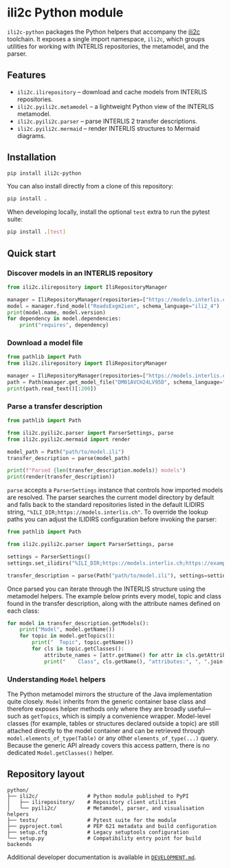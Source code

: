 # ili2c Python module

`ili2c-python` packages the Python helpers that accompany the [ili2c](https://github.com/claeis/ili2c)
toolchain.  It exposes a single import namespace, `ili2c`, which groups
utilities for working with INTERLIS repositories, the metamodel, and the
parser.

## Features

- `ili2c.ilirepository` – download and cache models from INTERLIS repositories.
- `ili2c.pyili2c.metamodel` – a lightweight Python view of the INTERLIS metamodel.
- `ili2c.pyili2c.parser` – parse INTERLIS 2 transfer descriptions.
- `ili2c.pyili2c.mermaid` – render INTERLIS structures to Mermaid diagrams.

## Installation

```bash
pip install ili2c-python
```

You can also install directly from a clone of this repository:

```bash
pip install .
```

When developing locally, install the optional `test` extra to run the pytest suite:

```bash
pip install .[test]
```

## Quick start

### Discover models in an INTERLIS repository

```python
from ili2c.ilirepository import IliRepositoryManager

manager = IliRepositoryManager(repositories=["https://models.interlis.ch/"])
model = manager.find_model("RoadsExgm2ien", schema_language="ili2_4")
print(model.name, model.version)
for dependency in model.dependencies:
    print("requires", dependency)
```

### Download a model file

```python
from pathlib import Path
from ili2c.ilirepository import IliRepositoryManager

manager = IliRepositoryManager(repositories=["https://models.interlis.ch/"])
path = Path(manager.get_model_file("DM01AVCH24LV95D", schema_language="ili2_4"))
print(path.read_text()[:200])
```

### Parse a transfer description

```python
from pathlib import Path

from ili2c.pyili2c.parser import ParserSettings, parse
from ili2c.pyili2c.mermaid import render

model_path = Path("path/to/model.ili")
transfer_description = parse(model_path)

print(f"Parsed {len(transfer_description.models)} models")
print(render(transfer_description))
```

`parse` accepts a `ParserSettings` instance that controls how imported models
are resolved.  The parser searches the current model directory by default and
falls back to the standard repositories listed in the default ILIDIRS string,
`"%ILI_DIR;https://models.interlis.ch"`.  To override the lookup paths you can
adjust the ILIDIRS configuration before invoking the parser:

```python
from pathlib import Path

from ili2c.pyili2c.parser import ParserSettings, parse

settings = ParserSettings()
settings.set_ilidirs("%ILI_DIR;https://models.interlis.ch;https://example.com/models")

transfer_description = parse(Path("path/to/model.ili"), settings=settings)
```

Once parsed you can iterate through the INTERLIS structure using the metamodel
helpers.  The example below prints every model, topic and class found in the
transfer description, along with the attribute names defined on each class:

```python
for model in transfer_description.getModels():
    print("Model", model.getName())
    for topic in model.getTopics():
        print("  Topic", topic.getName())
        for cls in topic.getClasses():
            attribute_names = [attr.getName() for attr in cls.getAttributes()]
            print("    Class", cls.getName(), "attributes:", ", ".join(attribute_names))

```

### Understanding `Model` helpers

The Python metamodel mirrors the structure of the Java implementation quite
closely.  `Model` inherits from the generic container base class and therefore
exposes helper methods only where they are broadly useful—such as `getTopics`,
which is simply a convenience wrapper.  Model-level classes (for example,
tables or structures declared outside a topic) are still attached directly to
the model container and can be retrieved through
`model.elements_of_type(Table)` or any other `elements_of_type(...)` query.
Because the generic API already covers this access pattern, there is no
dedicated `Model.getClasses()` helper.

## Repository layout

```
python/
├── ili2c/                # Python module published to PyPI
│   ├── ilirepository/    # Repository client utilities
│   └── pyili2c/          # Metamodel, parser, and visualisation helpers
├── tests/                # Pytest suite for the module
├── pyproject.toml        # PEP 621 metadata and build configuration
├── setup.cfg             # Legacy setuptools configuration
└── setup.py              # Compatibility entry point for build backends
```

Additional developer documentation is available in
[`DEVELOPMENT.md`](DEVELOPMENT.md).
